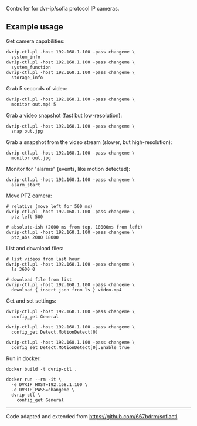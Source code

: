 Controller for dvr-ip/sofia protocol IP cameras.

## Example usage

Get camera capabilities:

    dvrip-ctl.pl -host 192.168.1.100 -pass changeme \
      system_info
    dvrip-ctl.pl -host 192.168.1.100 -pass changeme \
      system_function
    dvrip-ctl.pl -host 192.168.1.100 -pass changeme \
      storage_info

Grab 5 seconds of video:

    dvrip-ctl.pl -host 192.168.1.100 -pass changeme \
      monitor out.mp4 5

Grab a video snapshot (fast but low-resolution):

    dvrip-ctl.pl -host 192.168.1.100 -pass changeme \
      snap out.jpg

Grab a snapshot from the video stream (slower, but high-resolution):

    dvrip-ctl.pl -host 192.168.1.100 -pass changeme \
      monitor out.jpg

Monitor for "alarms" (events, like motion detected):

    dvrip-ctl.pl -host 192.168.1.100 -pass changeme \
      alarm_start

Move PTZ camera:

    # relative (move left for 500 ms)
    dvrip-ctl.pl -host 192.168.1.100 -pass changeme \
      ptz left 500

    # absolute-ish (2000 ms from top, 18000ms from left)
    dvrip-ctl.pl -host 192.168.1.100 -pass changeme \
      ptz_abs 2000 18000

List and download files:

    # list videos from last hour
    dvrip-ctl.pl -host 192.168.1.100 -pass changeme \
      ls 3600 0

    # download file from list
    dvrip-ctl.pl -host 192.168.1.100 -pass changeme \
      download { insert json from ls } video.mp4

Get and set settings:

    dvrip-ctl.pl -host 192.168.1.100 -pass changeme \
      config_get General

    dvrip-ctl.pl -host 192.168.1.100 -pass changeme \
      config_get Detect.MotionDetect[0]

    dvrip-ctl.pl -host 192.168.1.100 -pass changeme \
      config_set Detect.MotionDetect[0].Enable true

Run in docker:

    docker build -t dvrip-ctl .
    
    docker run --rm -it \
      -e DVRIP_HOST=192.168.1.100 \
      -e DVRIP_PASS=changeme \
      dvrip-ctl \
        config_get General

---

Code adapted and extended from https://github.com/667bdrm/sofiactl
